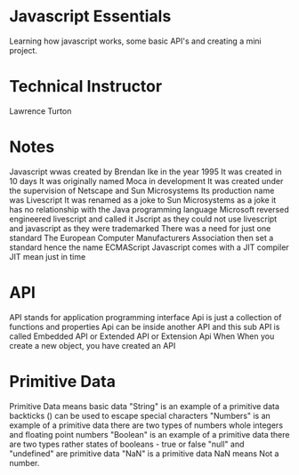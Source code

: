 # Javascript Essentials
 Learning how javascript works, some basic API's and creating a mini project.
# Technical Instructor
Lawrence Turton

# Notes
Javascript wwas created by Brendan Ike in the year 1995
It was created in 10 days
It was originally named Moca in development
It was created under the supervision of Netscape and Sun Microsystems
Its production name was Livescript
It was renamed as a joke to Sun Microsystems as a joke
it has no relationship with the Java programming language
Microsoft reversed engineered livescript and called it Jscript as they could not use livescript and javascript as they were trademarked
There was a need for just one standard 
The European Computer Manufacturers Association then set a standard hence the name ECMAScript
Javascript comes with a JIT compiler 
JIT mean just in time

# API
API stands for application programming interface
Api is just a collection of functions and properties 
Api can be inside another API and this sub API is called Embedded API or Extended API or Extension Api
When 
When you create a new object, you have created an API

# Primitive Data
Primitive Data means basic data
"String" is an example of a primitive data
backticks (\) can be used to escape special characters
"Numbers" is an example of a primitive data
there are two types of numbers
whole integers and floating point numbers
"Boolean" is an example of a primitive data
there are two types rather states of booleans - true or false
"null" and "undefined" are primitive data
"NaN" is a primitive data
NaN means Not a number.